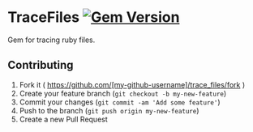 # TraceFiles [![Gem Version](https://badge.fury.io/rb/trace_files.svg)](http://badge.fury.io/rb/trace_files)

Gem for tracing ruby files.

## Contributing

1. Fork it ( https://github.com/[my-github-username]/trace_files/fork )
2. Create your feature branch (`git checkout -b my-new-feature`)
3. Commit your changes (`git commit -am 'Add some feature'`)
4. Push to the branch (`git push origin my-new-feature`)
5. Create a new Pull Request
